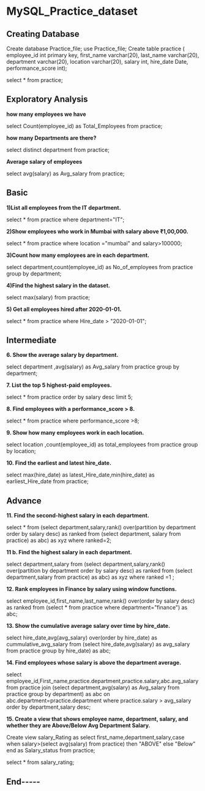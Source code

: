 # MySQL_Practice_dataset

## Creating Database

Create database Practice_file;
use Practice_file;
Create table practice (
employee_id int primary key,
first_name	varchar(20),
last_name	varchar(20),
department	varchar(20),
location	varchar(20),
salary	int,
hire_date	Date,
performance_score int);

select * from practice;

## Exploratory Analysis

**how many employees we have**

select Count(employee_id) as Total_Employees from practice;

**how many Departments are there?**

select distinct department from practice;

**Average salary of employees**

select avg(salary) as Avg_salary from practice;


## Basic

**1)List all employees from the IT department.**

select * from practice where department="IT";

**2)Show employees who work in Mumbai with salary above ₹1,00,000.**

select * from practice where location ="mumbai" and salary>100000;

**3)Count how many employees are in each department.**

select department,count(employee_id) as No_of_employees from practice group by department;

**4)Find the highest salary in the dataset.**

select max(salary) from practice;


**5) Get all employees hired after 2020-01-01.**

select * from practice where Hire_date > "2020-01-01";


## Intermediate

**6. Show the average salary by department.**

select department ,avg(salary) as Avg_salary from practice group by department;

**7. List the top 5 highest-paid employees.**

select * from practice order by salary desc limit 5;

**8. Find employees with a performance_score > 8.**

select * from practice where performance_score >8;

**9. Show how many employees work in each location.**

select location ,count(employee_id) as total_employees from practice group by location;

**10. Find the earliest and latest hire_date.**

select max(hire_date) as latest_Hire_date,min(hire_date) as earliest_Hire_date from practice;


## Advance

**11. Find the second-highest salary in each department.**

select * from 
(select department,salary,rank() over(partition by department order by salary desc) as ranked from
(select department, salary from practice) as abc) as xyz where ranked=2;


**11 b. Find the highest salary in each department.**

select department,salary from
(select department,salary,rank() over(partition by department order by salary desc) as ranked from
(select department,salary from practice) as abc) as xyz where ranked =1 ;


**12. Rank employees in Finance by salary using window functions.**

select employee_id,first_name,last_name,rank() over(order by salary desc) as ranked from
(select * from practice where department="finance") as abc;


**13. Show the cumulative average salary over time by hire_date.**

select hire_date,avg(avg_salary) over(order by hire_date) as cummulative_avg_salary from
(select hire_date,avg(salary) as avg_salary from practice group by hire_date) as abc;


**14. Find employees whose salary is above the department average.**

select employee_id,First_name,practice.department,practice.salary,abc.avg_salary 
from practice 
join (select department,avg(salary) as Avg_salary from practice group by department) as abc 
on abc.department=practice.department 
where practice.salary > avg_salary 
order by department,salary desc;


**15. Create a view that shows employee name, department, salary, and whether they are Above/Below Avg Department Salary.**

Create view salary_Rating as
select first_name,department,salary,case when salary>(select avg(salary) from practice) then "ABOVE" else "Below" end as Salary_status from practice;

select * from salary_rating;

## End-----
